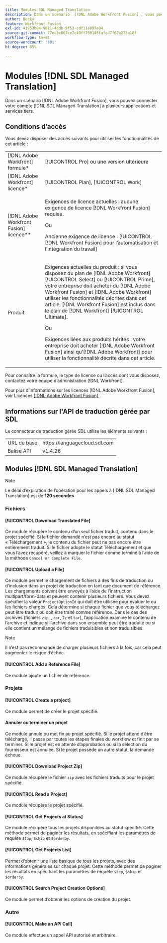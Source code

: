 ```yaml
---
title: Modules SDL Managed Translation
description: Dans un scénario  [!DNL Adobe Workfront Fusion] , vous pouvez connecter votre compte SDL Managed Translation à plusieurs applications et services tiers.
author: Becky
feature: Workfront Fusion
exl-id: 41953b04-9011-4ddb-9f53-cdf11e807e04
source-git-commit: 77ec3c007ce7c49ff760145fafcd7f62b273a18f
workflow-type: tm+mt
source-wordcount: '501'
ht-degree: 89%

---
```


# Modules [!DNL SDL Managed Translation]

Dans un scénario [!DNL Adobe Workfront Fusion], vous pouvez connecter votre compte [!DNL SDL Managed Translation] à plusieurs applications et services tiers.

## Conditions d’accès

Vous devez disposer des accès suivants pour utiliser les fonctionnalités de cet article :

<table style="table-layout:auto"> 
 <col> 
 <col> 
 <tbody> 
  <tr> 
   <td role="rowheader">[!DNL Adobe Workfront] formule*</td>
  <td> <p>[!UICONTROL Pro] ou une version ultérieure</p> </td>
  </tr> 
  <tr data-mc-conditions=""> 
   <td role="rowheader">[!DNL Adobe Workfront] licence*</td>
   <td> <p>[!UICONTROL Plan], [!UICONTROL Work]</p> </td> 
  </tr> 
  <tr> 
   <td role="rowheader">[!DNL Adobe Workfront Fusion] licence**</td> 
   <td>
   <p>Exigences de licence actuelles : aucune exigence de licence [!DNL Workfront Fusion] requise.</p>
   <p>Ou</p>
   <p>Ancienne exigence de licence : [!UICONTROL [!DNL Workfront Fusion] pour l’automatisation et l’intégration du travail] </p>
   </td> 
  </tr> 
  <tr> 
   <td role="rowheader">Produit</td> 
   <td>
   <p>Exigences actuelles du produit : si vous disposez du plan de [!DNL Adobe Workfront] [!UICONTROL Select] ou [!UICONTROL Prime], votre entreprise doit acheter du [!DNL Adobe Workfront Fusion] et [!DNL Adobe Workfront] utiliser les fonctionnalités décrites dans cet article. [!DNL Workfront Fusion] est inclus dans le plan de [!DNL Workfront] [!UICONTROL Ultimate].</p>
   <p>Ou</p>
   <p>Exigences liées aux produits hérités : votre entreprise doit acheter [!DNL Adobe Workfront Fusion] ainsi qu’[!DNL Adobe Workfront] pour utiliser la fonctionnalité décrite dans cet article.</p>
   </td> 
  </tr> 
 </tbody> 
</table>

Pour connaître la formule, le type de licence ou l’accès dont vous disposez, contactez votre équipe d’administration [!DNL Workfront].

Pour plus d’informations sur les licences [!DNL Adobe Workfront Fusion], voir Licences [[!DNL Adobe Workfront Fusion] ](/help/workfront-fusion/set-up-and-manage-workfront-fusion/licensing-operations-overview/license-automation-vs-integration.md).

## Informations sur l&#39;API de traduction gérée par SDL

Le connecteur de traduction gérée SDL utilise les éléments suivants :

<table style="table-layout:auto"> 
 <col> 
 <col> 
 <tbody> 
  <tr> 
   <td role="rowheader">URL de base</td> 
   <td>https://languagecloud.sdl.com</td> 
  </tr>
  <tr> 
   <td role="rowheader">Balise API</td> 
   <td>v1.4.26</td> 
  </tr>
 </tbody> 
 </table>

## Modules [!DNL SDL Managed Translation]

>[!NOTE]
>
>Le délai d’expiration de l’opération pour les appels à [!DNL SDL Managed Translation] est de **120 secondes**.

### Fichiers

#### [!UICONTROL Download Translated File]

Ce module récupère le contenu d’un seul fichier traduit, contenu dans le projet spécifié. Si le fichier demandé n’est pas encore au statut « Téléchargement », le contenu du fichier peut ne pas encore être entièrement traduit. Si le fichier adopte le statut Téléchargement et que vous l’avez récupéré, veillez à marquer le fichier comme terminé à l’aide de la méthode `Cancel or Complete File`.

#### [!UICONTROL Upload a File]

Ce module permet le chargement de fichiers à des fins de traduction ou d’inclusion dans un projet de traduction en tant que document de référence. Les chargements doivent être envoyés à l’aide de l’instruction multipart/form-data et peuvent contenir plusieurs fichiers. Vous devez spécifier la valeur `ProjectOptionId` qui doit être utilisée pour évaluer le ou les fichiers chargés. Cela détermine si chaque fichier que vous téléchargez peut être traduit ou doit être traité comme référence. Dans le cas des archives (fichiers `zip `, `rar`, `7z` et `tar`), l’application examine le contenu de l’archive et indique si l’archive dans son ensemble peut être traduite ou si elle contient un mélange de fichiers traduisibles et non traduisibles.

>[!NOTE]
>
>Il n’est pas recommandé de charger plusieurs fichiers à la fois, car cela peut augmenter le risque d’échec.

#### [!UICONTROL Add a Reference File]

Ce module ajoute un fichier de référence.

### Projets

#### [!UICONTROL Create a project]

Ce module permet de créer le projet spécifié.

#### Annuler ou terminer un projet

Ce module annule ou met fin au projet spécifié. Si le projet attend d’être téléchargé, il passe par toutes les étapes finales du workflow et finit par se terminer. Si le projet est en attente d’approbation ou si la sélection du fournisseur est annulée. Si le projet possède un autre statut, la demande échoue.

#### [!UICONTROL Download Project Zip]

Ce module récupère le fichier `zip` avec les fichiers traduits pour le projet spécifié.

#### [!UICONTROL Read a Project]

Ce module récupère le projet spécifié.

#### [!UICONTROL Get Projects at Status]

Ce module récupère tous les projets disponibles au statut spécifié. Cette méthode permet de paginer les résultats, en spécifiant les paramètres de requête `$top`, `$skip` et `$orderby`.

#### [!UICONTROL Get Projects List]

Permet d’obtenir une liste basique de tous les projets, avec des informations générales sur chaque projet. Cette méthode permet de paginer les résultats en spécifiant les paramètres de requête `$top`, `$skip` et `$orderby`.

#### [!UICONTROL Search Project Creation Options]

Ce module permet d’obtenir les options de création du projet.

### Autre

#### [!UICONTROL Make an API Call]

Ce module effectue un appel API autorisé et arbitraire.
